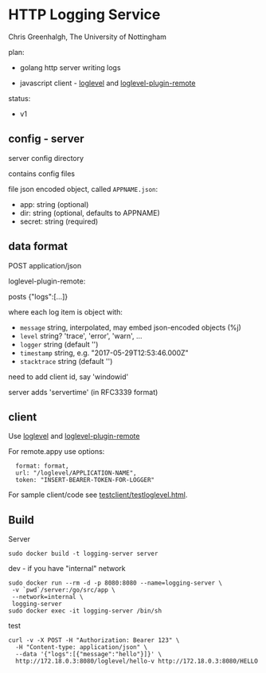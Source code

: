 # HTTP Logging Service

Chris Greenhalgh, The University of Nottingham

plan:

- golang http server writing logs

- javascript client - 
[loglevel](https://github.com/pimterry/loglevel) and 
[loglevel-plugin-remote](https://github.com/kutuluk/loglevel-plugin-remote)

status:
- v1

## config - server

server config directory

contains config files

file json encoded object, called `APPNAME.json`:
- app: string (optional)
- dir: string (optional, defaults to APPNAME)
- secret: string (required)

## data format

POST application/json

loglevel-plugin-remote:

posts {"logs":[...]}

where each log item is object with:
- `message` string, interpolated, may embed json-encoded objects (%j)
- `level` string? 'trace', 'error', 'warn', ...
- `logger` string (default '')
- `timestamp` string, e.g. "2017-05-29T12:53:46.000Z"
- `stacktrace` string (default '')

need to add client id, say 'windowid'

server adds 'servertime' (in RFC3339 format)

## client

Use 
[loglevel](https://github.com/pimterry/loglevel) and
[loglevel-plugin-remote](https://github.com/kutuluk/loglevel-plugin-remote)

For remote.appy use options:
```
  format: format,
  url: "/loglevel/APPLICATION-NAME",
  token: "INSERT-BEARER-TOKEN-FOR-LOGGER"
```

For sample client/code see [testclient/testloglevel.html](testclient/testloglevel.html).


## Build

Server

```
sudo docker build -t logging-server server
```

dev - if you have "internal" network
```
sudo docker run --rm -d -p 8080:8080 --name=logging-server \
 -v `pwd`/server:/go/src/app \
 --network=internal \
 logging-server
sudo docker exec -it logging-server /bin/sh
```
test
```
curl -v -X POST -H "Authorization: Bearer 123" \
  -H "Content-type: application/json" \
  --data '{"logs":[{"message":"hello"}]}' \
  http://172.18.0.3:8080/loglevel/hello-v http://172.18.0.3:8080/HELLO
```

